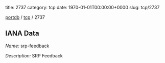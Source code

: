 title: 2737
category: tcp
date: 1970-01-01T00:00:00+0000
slug: tcp/2737

[portdb](/) / [tcp](/category/tcp.html) / 2737


## IANA Data

_Name:_ srp-feedback

_Description:_ SRP Feedback

